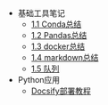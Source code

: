 * 基础工具笔记
  * [1.1 Conda总结](/ProjectDocs/conda.md)
  * [1.2 Pandas总结](/ProjectDocs/pandas.md)
  * [1.3 docker总结](/ProjectDocs/docker.md)
  * [1.4 markdown总结](/ProjectDocs/makerdown语法.md)
  * [1.5 队列](/ProjectDocs/queue.md)
* Python应用
  * [Docsify部署教程](/ProjectDocs/Docsify部署教程.md)

